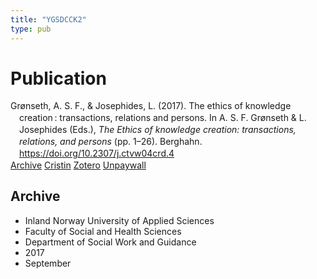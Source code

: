```yaml
---
title: "YGSDCCK2"
type: pub
---
```

<h1>Publication</h1>
<article id="csl-bib-container-YGSDCCK2" class="csl-bib-container">
  <div class="csl-bib-body" style="line-height: 1.35; padding-left: 1em; text-indent:-1em;">
  <div class="csl-entry">Gr&#xF8;nseth, A. S. F., &amp; Josephides, L. (2017). The ethics of knowledge creation&#x202F;: transactions, relations and persons. In A. S. F. Gr&#xF8;nseth &amp; L. Josephides (Eds.), <i>The Ethics of knowledge creation: transactions, relations, and persons</i> (pp. 1&#x2013;26). Berghahn. <a href="https://doi.org/10.2307/j.ctvw04crd.4">https://doi.org/10.2307/j.ctvw04crd.4</a></div>
</div>
  <div class="csl-bib-buttons">
    <a href="#taxonomy-article-YGSDCCK2" class="csl-bib-button">Archive</a>
    <a href="https://app.cristin.no/results/show.jsf?id=1490748" alt="Cristin URL" class="csl-bib-button">Cristin</a>
    <a href="http://zotero.org/groups/5402882/items/YGSDCCK2" alt="Zotero URL" class="csl-bib-button">Zotero</a>
    <a href="https://doi.org/10.2307/j.ctvw04crd.4" class="csl-bib-button">Unpaywall</a>
  </div>
  <div id="csl-bib-meta-container-YGSDCCK2"></div>
</article>
<div id="csl-bib-meta-YGSDCCK2" class="csl-bib-meta">
  <article id="taxonomy-article-YGSDCCK2" class="taxonomy-article">
    <h1>Archive</h1>
    <ul>
      <li>Inland Norway University of Applied Sciences</li>
      <li>Faculty of Social and Health Sciences</li>
      <li>Department of Social Work and Guidance</li>
      <li>2017</li>
      <li>September</li>
    </ul>
  </article>
</div>
